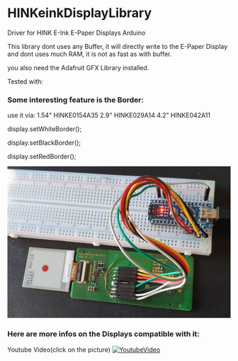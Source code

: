 # HINKeinkDisplayLibrary
Driver for HINK E-Ink E-Paper Displays Arduino


This library dont uses any Buffer, it will directly write to the E-Paper Display and dont uses much RAM, it is not as fast as with buffer.

you also need the Adafruit GFX Library installed.

Tested with:


### Some interesting feature is the Border:
use it via:
1.54" HINKE0154A35
2.9" HINKE029A14
4.2" HINKE042A11

display.setWhiteBorder();

display.setBlackBorder();

display.setRedBorder();

![Image of E-Paper Display](https://raw.githubusercontent.com/atc1441/HINKeinkDisplayLibrary/master/20200413_135931.jpg)

### Here are more infos on the Displays compatible with it:
Youtube Video(click on the picture)
[![YoutubeVideo](https://img.youtube.com/vi/p28IE1oAKGQ/0.jpg)](https://www.youtube.com/watch?v=p28IE1oAKGQ)
